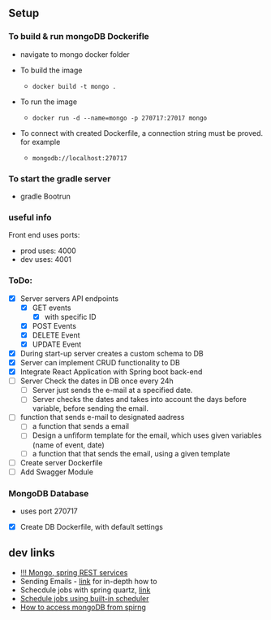 ## Setup

### To build & run mongoDB Dockerifle

-   navigate to mongo docker folder
-   To build the image
    -   `docker build -t mongo .`
-   To run the image

    -   `docker run -d --name=mongo -p 270717:27017 mongo`

-   To connect with created Dockerfile, a connection string must be proved. for example
    -   `mongodb://localhost:270717`

### To start the gradle server

-   gradle Bootrun

### useful info

Front end uses ports:

-   prod uses: 4000
-   dev uses: 4001

### ToDo:

-   [x] Server servers API endpoints
    -   [x] GET events
        -   [x] with specific ID
    -   [x] POST Events
    -   [x] DELETE Event
    -   [x] UPDATE Event
-   [x] During start-up server creates a custom schema to DB
-   [x] Server can implement CRUD functionality to DB
-   [x] Integrate React Application with Spring boot back-end
-   [ ] Server Check the dates in DB once every 24h
    -   [ ] Server just sends the e-mail at a specified date.
    -   [ ] Server checks the dates and takes into account the days before variable, before sending the email.
-   [ ] function that sends e-mail to designated aadress
    -   [ ] a function that sends a email
    -   [ ] Design a unfiform template for the email, which uses given variables (name of event, date)
    -   [ ] a function that that sends the email, using a given template
-   [ ] Create server Dockerfile
-   [ ] Add Swagger Module

### MongoDB Database

-   uses port 270717
-   [x] Create DB Dockerfile, with default settings

## dev links

-   [!!! Mongo, spring REST services](https://spring.io/guides/gs/accessing-mongodb-data-rest/)
-   Sending Emails - [link](https://mailtrap.io/blog/spring-send-email/) for in-depth how to
-   Schecdule jobs with spring quartz, [link](https://www.baeldung.com/spring-quartz-schedule)
-   [Schedule jobs using built-in scheduler](https://spring.io/guides/gs/scheduling-tasks/)
-   [How to access mongoDB from spirng](https://www.codementor.io/@prasadsaya/access-mongodb-database-from-a-spring-boot-application-17nwi5shuc)
